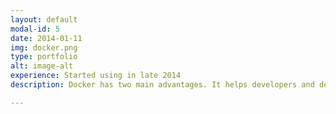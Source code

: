 ```yaml
---
layout: default
modal-id: 5
date: 2014-01-11
img: docker.png
type: portfolio
alt: image-alt
experience: Started using in late 2014
description: Docker has two main advantages. It helps developers and devops in the two last stages of the develop/test/deploy cycle and allows the modulorization of apps into several microservices.

---
```

